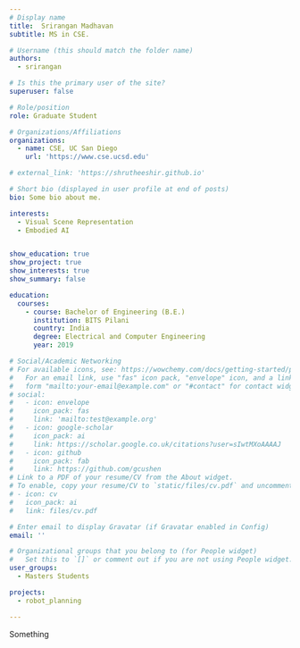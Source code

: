 ```yaml
---
# Display name
title:  Srirangan Madhavan
subtitle: MS in CSE.

# Username (this should match the folder name)
authors:
  - srirangan

# Is this the primary user of the site?
superuser: false

# Role/position
role: Graduate Student

# Organizations/Affiliations
organizations:
  - name: CSE, UC San Diego
    url: 'https://www.cse.ucsd.edu'

# external_link: 'https://shrutheeshir.github.io'

# Short bio (displayed in user profile at end of posts)
bio: Some bio about me.

interests:
  - Visual Scene Representation
  - Embodied AI


show_education: true
show_project: true
show_interests: true
show_summary: false

education:
  courses:
    - course: Bachelor of Engineering (B.E.)
      institution: BITS Pilani
      country: India
      degree: Electrical and Computer Engineering
      year: 2019

# Social/Academic Networking
# For available icons, see: https://wowchemy.com/docs/getting-started/page-builder/#icons
#   For an email link, use "fas" icon pack, "envelope" icon, and a link in the
#   form "mailto:your-email@example.com" or "#contact" for contact widget.
# social:
#   - icon: envelope
#     icon_pack: fas
#     link: 'mailto:test@example.org'
#   - icon: google-scholar
#     icon_pack: ai
#     link: https://scholar.google.co.uk/citations?user=sIwtMXoAAAAJ
#   - icon: github
#     icon_pack: fab
#     link: https://github.com/gcushen
# Link to a PDF of your resume/CV from the About widget.
# To enable, copy your resume/CV to `static/files/cv.pdf` and uncomment the lines below.
# - icon: cv
#   icon_pack: ai
#   link: files/cv.pdf

# Enter email to display Gravatar (if Gravatar enabled in Config)
email: ''

# Organizational groups that you belong to (for People widget)
#   Set this to `[]` or comment out if you are not using People widget.
user_groups:
  - Masters Students

projects:
  - robot_planning

---
```


Something